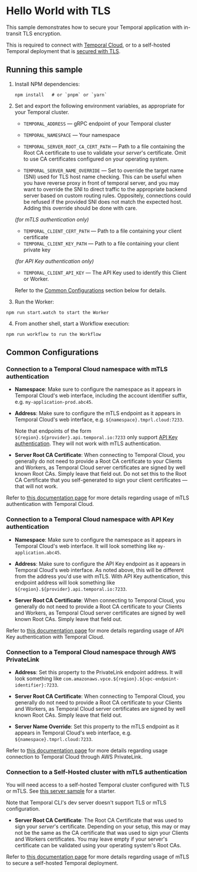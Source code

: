 # Hello World with TLS

This sample demonstrates how to secure your Temporal application with in-transit TLS encryption.

This is required to connect with [Temporal Cloud](https://docs.temporal.io/cloud/security#encryption),
or to a self-hosted Temporal deployment that is [secured with TLS](https://docs.temporal.io/self-hosted-guide/security#encryption-in-transit-with-mtls).

## Running this sample

1. Install NPM dependencies:

   ```
   npm install   # or `pnpm` or `yarn`
   ```

2. Set and export the following environment variables, as appropriate for your Temporal cluster.

   - `TEMPORAL_ADDRESS` — gRPC endpoint of your Temporal cluster
   - `TEMPORAL_NAMESPACE` — Your namespace

   - `TEMPORAL_SERVER_ROOT_CA_CERT_PATH` — Path to a file containing the Root CA certificate
     to use to validate your _server_'s certificate. Omit to use CA certificates configured
     on your operating system.
   - `TEMPORAL_SERVER_NAME_OVERRIDE` — Set to override the target name (SNI) used for TLS host
     name checking. This can be useful when you have reverse proxy in front of temporal server,
     and you may want to override the SNI to direct traffic to the appropriate backend server
     based on custom routing rules. Oppositely, connections could be refused if the provided
     SNI does not match the expected host. Adding this override should be done with care.

   _(for mTLS authentication only)_

   - `TEMPORAL_CLIENT_CERT_PATH` — Path to a file containing your client certificate
   - `TEMPORAL_CLIENT_KEY_PATH` — Path to a file containing your client private key

   _(for API Key authentication only)_

   - `TEMPORAL_CLIENT_API_KEY` — The API Key used to identify this Client or Worker.

   Refer to the [Common Configurations](#common-configurations) section below for details.

3. Run the Worker:

```
npm run start.watch to start the Worker
```

4. From another shell, start a Workflow execution:

```
npm run workflow to run the Workflow
```

## Common Configurations

### Connection to a Temporal Cloud namespace with mTLS authentication

- **Namespace**: Make sure to configure the namespace as it appears in Temporal Cloud's web interface,
  including the account identifier suffix, e.g. `my-application-prod.abc45`.

- **Address**: Make sure to configure the mTLS endpoint as it appears in Temporal Cloud's web interface,
  e.g. `${namespace}.tmprl.cloud:7233`.

  Note that endpoints of the form `${region}.${provider}.api.temporal.io:7233` only support [API Key authentication](#connection-to-a-temporal-cloud-namespace-with-api-key-authentication). They will not work with mTLS authentication.

- **Server Root CA Certificate**: When connecting to Temporal Cloud, you generally do not need to
  provide a Root CA certificate to your Clients and Workers, as Temporal Cloud server certificates
  are signed by well known Root CAs. Simply leave that field out. Do not set this to the Root CA
  Certificate that you self-generated to sign your client certificates — that will not work.

Refer to [this documentation page](https://docs.temporal.io/cloud/certificates) for more details
regarding usage of mTLS authentication with Temporal Cloud.

### Connection to a Temporal Cloud namespace with API Key authentication

- **Namespace**: Make sure to configure the namespace as it appears in Temporal Cloud's web interface.
  It will look something like `my-application.abc45`.

- **Address**: Make sure to configure the API Key endpoint as it appears in Temporal Cloud's web interface.
  As noted above, this will be different from the address you'd use with mTLS. With API Key authentication, 
  this endpoint address will look something like `${region}.${provider}.api.temporal.io:7233`.

- **Server Root CA Certificate**: When connecting to Temporal Cloud, you generally do not need to
  provide a Root CA certificate to your Clients and Workers, as Temporal Cloud server certificates
  are signed by well known Root CAs. Simply leave that field out.

Refer to [this documentation page](https://docs.temporal.io/cloud/api-keys) for more details
regarding usage of API Key authentication with Temporal Cloud.

### Connection to a Temporal Cloud namespace through AWS PrivateLink

- **Address**: Set this property to the PrivateLink endpoint address.
  It will look something like `com.amazonaws.vpce.${region}.${vpc-endpoint-identifier}:7233`.

- **Server Root CA Certificate**: When connecting to Temporal Cloud, you generally do not need to
  provide a Root CA certificate to your Clients and Workers, as Temporal Cloud server certificates
  are signed by well known Root CAs. Simply leave that field out.

- **Server Name Override**: Set this property to the mTLS endpoint as it appears in Temporal Cloud's web interface,
  e.g. `${namespace}.tmprl.cloud:7233`.

Refer to [this documentation page](https://docs.temporal.io/cloud/security/aws-privatelink) for more details
regarding usage connection to Temporal Cloud through AWS PrivateLink.

### Connection to a Self-Hosted cluster with mTLS authentication

You will need access to a self-hosted Temporal cluster configured with TLS or mTLS.
See [this server sample](https://github.com/temporalio/samples-server/tree/main/tls/tls-simple)
for a starter.

Note that Temporal CLI's dev server doesn't support TLS or mTLS configuration.

- **Server Root CA Certificate**: The Root CA Certificate that was used to sign your _server_'s
  certificate. Depending on your setup, this may or may not be the same as the CA certificate that
  was used to sign your Clients and Workers certificates. You may leave empty if your server's
  certificate can be validated using your operating system's Root CAs.

Refer to [this documentation page](https://docs.temporal.io/self-hosted-guide/security) for more details
regarding usage of mTLS to secure a self-hosted Temporal deployment.
